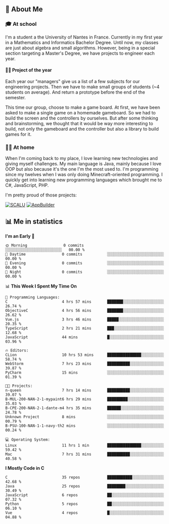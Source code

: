 ## 👀 About Me

### 🎓 At school

I'm a student a the University of Nantes in France. Currently in my first year in a Mathematics and Informatics Bachelor Degree. Until now, my classes are just about algebra and small algorithms. However, being in a special section targeting a Master's Degree, we have projects to engineer each year. 

#### 🔧🔬 Project of the year

Each year our "managers" give us a list of a few subjects for our engineering projects. Then we have to make small groups of students (~4 students on average). And return a prototype before the end of the semester.

This time our group, choose to make a game board. At first, we have been asked to make a single game on a homemade gameboard. So we had to build the screen and the controllers by ourselves. 
But after some thinking and brainstorming, we thought that it would be way more interesting to build, not only the gameboard and the controller but also a library to build games for it.

### 👨‍💻 At home

When I'm coming back to my place, I love learning new technologies and giving myself challenges. My main language is Java, mainly because I love OOP but also because it's the one I'm the most used to. I'm programming since my twelves when I was only doing Minecraft-oriented programming.  I quickly get into learning new programming languages which brought me to C#, JavaScript, PHP. 

I'm pretty proud of those projects:

[![SCALU](https://github-readme-stats.vercel.app/api/pin?username=renardfute&repo=SCALU)](https://github.com/renardfute/scalu)
[![AppBuilder](https://github-readme-stats.vercel.app/api/pin?username=pulsedev2&repo=AppBuilder)](https://github.com/pulsedev2/AppBuilder)

## 📊 Me in statistics
<!--START_SECTION:waka-->
**I'm an Early 🐤** 

```text
🌞 Morning                0 commits           ░░░░░░░░░░░░░░░░░░░░░░░░░   00.00 % 
🌆 Daytime                0 commits           ░░░░░░░░░░░░░░░░░░░░░░░░░   00.00 % 
🌃 Evening                0 commits           ░░░░░░░░░░░░░░░░░░░░░░░░░   00.00 % 
🌙 Night                  0 commits           ░░░░░░░░░░░░░░░░░░░░░░░░░   00.00 % 
```


📊 **This Week I Spent My Time On** 

```text
💬 Programming Languages: 
C                        4 hrs 57 mins       ███████░░░░░░░░░░░░░░░░░░   26.74 % 
ObjectiveC               4 hrs 56 mins       ███████░░░░░░░░░░░░░░░░░░   26.62 % 
Vue.js                   3 hrs 46 mins       █████░░░░░░░░░░░░░░░░░░░░   20.35 % 
TypeScript               2 hrs 21 mins       ███░░░░░░░░░░░░░░░░░░░░░░   12.68 % 
JavaScript               44 mins             █░░░░░░░░░░░░░░░░░░░░░░░░   03.96 % 

🔥 Editors: 
CLion                    10 hrs 53 mins      ███████████████░░░░░░░░░░   58.74 % 
WebStorm                 7 hrs 23 mins       ██████████░░░░░░░░░░░░░░░   39.87 % 
PyCharm                  15 mins             ░░░░░░░░░░░░░░░░░░░░░░░░░   01.39 % 

🐱‍💻 Projects: 
n-queen                  7 hrs 14 mins       ██████████░░░░░░░░░░░░░░░   39.07 % 
B-MUL-200-NAN-2-1-mypaint6 hrs 29 mins       █████████░░░░░░░░░░░░░░░░   35.03 % 
B-CPE-200-NAN-2-1-dante-m4 hrs 35 mins       ██████░░░░░░░░░░░░░░░░░░░   24.78 % 
Unknown Project          8 mins              ░░░░░░░░░░░░░░░░░░░░░░░░░   00.79 % 
B-PSU-100-NAN-1-1-navy-th2 mins              ░░░░░░░░░░░░░░░░░░░░░░░░░   00.24 % 

💻 Operating System: 
Linux                    11 hrs 1 min        ███████████████░░░░░░░░░░   59.42 % 
Mac                      7 hrs 31 mins       ██████████░░░░░░░░░░░░░░░   40.58 % 
```

**I Mostly Code in C** 

```text
C                        35 repos            ███████████░░░░░░░░░░░░░░   42.68 % 
Java                     25 repos            ████████░░░░░░░░░░░░░░░░░   30.49 % 
JavaScript               6 repos             ██░░░░░░░░░░░░░░░░░░░░░░░   07.32 % 
Python                   5 repos             ██░░░░░░░░░░░░░░░░░░░░░░░   06.10 % 
Vue                      4 repos             █░░░░░░░░░░░░░░░░░░░░░░░░   04.88 % 
```




<!--END_SECTION:waka-->
